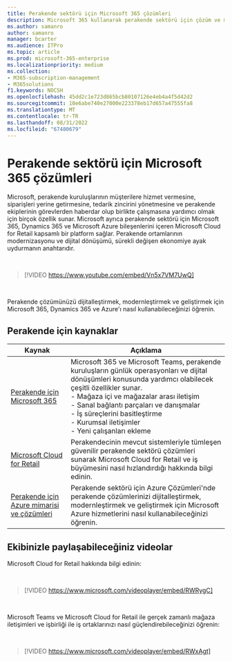 ```yaml
---
title: Perakende sektörü için Microsoft 365 çözümleri
description: Microsoft 365 kullanarak perakende sektörü için çözüm ve mimari kaynakları hakkında bilgi edinin
ms.author: samanro
author: samanro
manager: bcarter
ms.audience: ITPro
ms.topic: article
ms.prod: microsoft-365-enterprise
ms.localizationpriority: medium
ms.collection:
- M365-subscription-management
- M365solutions
f1.keywords: NOCSH
ms.openlocfilehash: 45dd2c1e723d865bcb80107126e4eb4a4f5d42d2
ms.sourcegitcommit: 10e6abe740e27000e223378eb17d657a47555fa8
ms.translationtype: MT
ms.contentlocale: tr-TR
ms.lasthandoff: 08/31/2022
ms.locfileid: "67480679"
---
```

# <a name="microsoft-365-solutions-for-the-retail-industry"></a>Perakende sektörü için Microsoft 365 çözümleri

Microsoft, perakende kuruluşlarının müşterilere hizmet vermesine, siparişleri yerine getirmesine, tedarik zincirini yönetmesine ve perakende ekiplerinin görevlerden haberdar olup birlikte çalışmasına yardımcı olmak için birçok özellik sunar. Microsoft ayrıca perakende sektörü için Microsoft 365, Dynamics 365 ve Microsoft Azure bileşenlerini içeren Microsoft Cloud for Retail kapsamlı bir platform sağlar. Perakende ortamlarının modernizasyonu ve dijital dönüşümü, sürekli değişen ekonomiye ayak uydurmanın anahtarıdır.

<br>

> [!VIDEO https://www.youtube.com/embed/Vn5x7VM7UwQ]

<br>

Perakende çözümünüzü dijitalleştirmek, modernleştirmek ve geliştirmek için Microsoft 365, Dynamics 365 ve Azure'ı nasıl kullanabileceğinizi öğrenin.

## <a name="resources-for-retail"></a>Perakende için kaynaklar

|Kaynak |Açıklama  |
|---------|---------|
|[Perakende için Microsoft 365](../frontline/teams-for-retail-landing-page.md)    |  Microsoft 365 ve Microsoft Teams, perakende kuruluşların günlük operasyonları ve dijital dönüşümleri konusunda yardımcı olabilecek çeşitli özellikler sunar. <br>- Mağaza içi ve mağazalar arası iletişim <br>- Sanal bağlantı parçaları ve danışmalar <br>- İş süreçlerini basitleştirme <br>- Kurumsal iletişimler <br>- Yeni çalışanları ekleme    |
|[Microsoft Cloud for Retail](/industry/retail/overview)  | Perakendecinin mevcut sistemleriyle tümleşen güvenilir perakende sektörü çözümleri sunarak Microsoft Cloud for Retail ve iş büyümesini nasıl hızlandırdığı hakkında bilgi edinin.     |
|[Perakende için Azure mimarisi ve çözümleri](/azure/architecture/industries/retail)| Perakende sektörü için Azure Çözümleri'nde perakende çözümlerinizi dijitalleştirmek, modernleştirmek ve geliştirmek için Microsoft Azure hizmetlerini nasıl kullanabileceğinizi öğrenin. |

## <a name="videos-you-can-share-with-your-team"></a>Ekibinizle paylaşabileceğiniz videolar

Microsoft Cloud for Retail hakkında bilgi edinin:

<br>

> [!VIDEO https://www.microsoft.com/videoplayer/embed/RWRygC]

<br>

Microsoft Teams ve Microsoft Cloud for Retail ile gerçek zamanlı mağaza iletişimleri ve işbirliği ile iş ortaklarınızı nasıl güçlendirebileceğinizi öğrenin:

<br>

> [!VIDEO https://www.microsoft.com/videoplayer/embed/RWxAgt]

<br>
